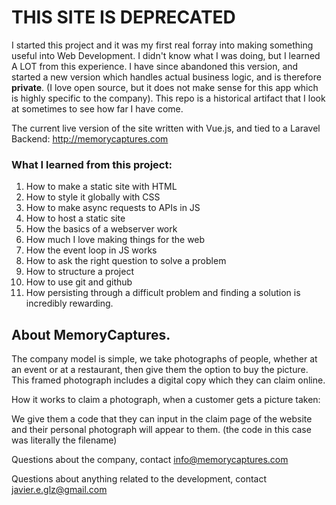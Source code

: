 # THIS SITE IS DEPRECATED #

I started this project and it was my first real forray into making something useful into Web Development. I didn't know what I was doing, but I learned A LOT from this experience. I have since abandoned this version, and started a new version which handles actual business logic, and is therefore **private**. (I love open source, but it does not make sense for this app which is highly specific to the company). This repo is a historical artifact that I look at sometimes to see how far I have come. 

The current live version of the site written with Vue.js, and tied to a Laravel Backend:
http://memorycaptures.com

### What I learned from this project: 
1. How to make a static site with HTML
1. How to style it globally with CSS
1. How to make async requests to APIs in JS
1. How to host a static site
1. How the basics of a webserver work
1. How much I love making things for the web
1. How the event loop in JS works
1. How to ask the right question to solve a problem
1. How to structure a project
1. How to use git and github
1. How persisting through a difficult problem and finding a solution is incredibly rewarding.

## About MemoryCaptures.

The company model is simple, we take photographs of people, whether at an event or at a restaurant, then give them the option to buy the picture. This framed photograph includes a digital copy which they can claim online.

  How it works to claim a photograph, when a customer gets a picture taken:

  We give them a code that they can input in the claim page of the website and their personal photograph will appear to them. (the code in this case was literally the filename)

Questions about the company, contact info@memorycaptures.com

Questions about anything related to the development, contact javier.e.glz@gmail.com
